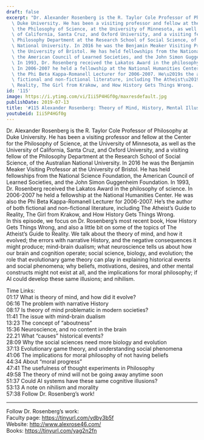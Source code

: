 ```yaml
---
draft: false
excerpt: "Dr. Alexander Rosenberg is the R. Taylor Cole Professor of Philosophy at\
  \ Duke University. He has been a visiting professor and fellow at the Center for\
  \ the Philosophy of Science, at the University of Minnesota, as well as the University\
  \ of California, Santa Cruz, and Oxford University, and a visiting fellow of the\
  \ Philosophy Department at the Research School of Social Science, of the Australian\
  \ National University. In 2016 he was the Benjamin Meaker Visiting Professor at\
  \ the University of Bristol. He has held fellowships from the National Science Foundation,\
  \ the American Council of Learned Societies, and the John Simon Guggenheim Foundation.\
  \ In 1993, Dr. Rosenberg received the Lakatos Award in the philosophy of science.\
  \ In 2006-2007 he held a fellowship at the National Humanities Center. He was also\
  \ the Phi Beta Kappa-Romanell Lecturer for 2006-2007. He\u2019s the author of both\
  \ fictional and non-fictional literature, including The Atheist\u2019s Guide to\
  \ Reality, The Girl from Krakow, and How History Gets Things Wrong.  "
id: '115'
image: https://i.ytimg.com/vi/Iii5P4HGf0g/maxresdefault.jpg
publishDate: 2019-07-13
title: '#115 Alexander Rosenberg: Theory of Mind, History, Mental Illusions, and Nihilism'
youtubeid: Iii5P4HGf0g
---
```

Dr. Alexander Rosenberg is the R. Taylor Cole Professor of Philosophy at Duke University. He has been a visiting professor and fellow at the Center for the Philosophy of Science, at the University of Minnesota, as well as the University of California, Santa Cruz, and Oxford University, and a visiting fellow of the Philosophy Department at the Research School of Social Science, of the Australian National University. In 2016 he was the Benjamin Meaker Visiting Professor at the University of Bristol. He has held fellowships from the National Science Foundation, the American Council of Learned Societies, and the John Simon Guggenheim Foundation. In 1993, Dr. Rosenberg received the Lakatos Award in the philosophy of science. In 2006-2007 he held a fellowship at the National Humanities Center. He was also the Phi Beta Kappa-Romanell Lecturer for 2006-2007. He’s the author of both fictional and non-fictional literature, including The Atheist’s Guide to Reality, The Girl from Krakow, and How History Gets Things Wrong.  
In this episode, we focus on Dr. Rosenberg’s most recent book, How History Gets Things Wrong, and also a little bit on some of the topics of The Atheist’s Guide to Reality. We talk about the theory of mind, and how it evolved; the errors with narrative History, and the negative consequences it might produce; mind-brain dualism; what neuroscience tells us about how our brain and cognition operate; social science, biology, and evolution; the role that evolutionary game theory can play in explaining historical events and social phenomena; why beliefs, motivations, desires, and other mental constructs might not exist at all, and the implications for moral philosophy; if AI could develop these same illusions; and nihilism.

Time Links:  
01:17  What is theory of mind, and how did it evolve?  
06:16  The problem with narrative History                      
08:17  Is theory of mind problematic in modern societies?                  
11:41  The issue with mind-brain dualism               
13:23  The concept of “aboutness”             
15:36  Neuroscience, and no content in the brain      
22.21  What “causes” historical events?  
28:09  Why the social sciences need more biology and evolution    
37:13  Evolutionary game theory, and understanding social phenomena        
41:06  The implications for moral philosophy of not having beliefs   
44:34  About “moral progress”  
47:41  The usefulness of thought experiments in Philosophy  
49:58  The theory of mind will not be going away anytime soon  
51:37  Could AI systems have these same cognitive illusions?  
53:13  A note on nihilism and morality  
57:38  Follow Dr. Rosenberg’s work!    

---

Follow Dr. Rosenberg’s work:  
Faculty page: https://tinyurl.com/ydby3b5f  
Website: http://www.alexrose46.com/  
Books: https://tinyurl.com/yag2n2fn
